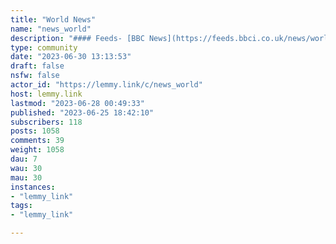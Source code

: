```yaml
---
title: "World News" 
name: "news_world"
description: "#### Feeds- [BBC News](https://feeds.bbci.co.uk/news/world/rss.xml)- [Al Jazeera](https://www.aljazeera.com/xml/rss/all.xml)- [The Guardian](https://www.theguardian.com/world/rss)"
type: community
date: "2023-06-30 13:13:53"
draft: false
nsfw: false
actor_id: "https://lemmy.link/c/news_world"
host: lemmy.link
lastmod: "2023-06-28 00:49:33"
published: "2023-06-25 18:42:10"
subscribers: 118
posts: 1058
comments: 39
weight: 1058
dau: 7
wau: 30
mau: 30
instances:
- "lemmy_link"
tags: 
- "lemmy_link"

---
```

